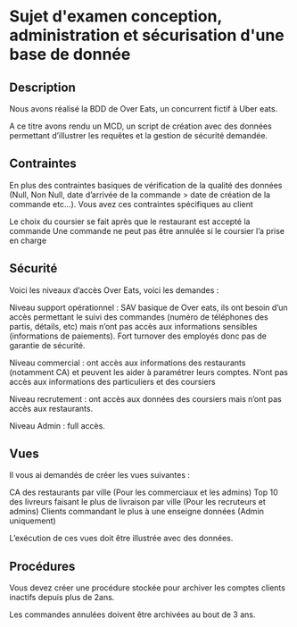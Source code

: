 # Sujet d'examen conception, administration et sécurisation d'une base de donnée

## Description

Nous avons réalisé la BDD de Over Eats, un concurrent fictif à Uber eats. 

A ce titre avons rendu un MCD, un script de création avec des données permettant d’illustrer les requêtes et la gestion de sécurité demandée.

## Contraintes

En plus des contraintes basiques de vérification de la qualité des données (Null, Non Null, date d’arrivée de la commande > date de création de la commande etc…). Vous avez ces contraintes spécifiques au client

Le choix du coursier se fait après que le restaurant est accepté la commande
Une commande ne peut pas être annulée si le coursier l’a prise en charge

## Sécurité

Voici les niveaux d’accès Over Eats, voici les demandes :

Niveau support opérationnel : SAV basique de Over eats, ils ont besoin d’un accès permettant le suivi des commandes (numéro de téléphones des partis, détails, etc) mais n’ont pas accès aux informations sensibles (informations de paiements). Fort turnover des employés donc pas de garantie de sécurité.

Niveau commercial : ont accès aux informations des restaurants (notamment CA) et peuvent les aider à paramétrer leurs comptes. N’ont pas accès aux informations des particuliers et des coursiers

Niveau recrutement : ont accès aux données des coursiers mais n’ont pas accès aux restaurants.

Niveau Admin : full accès. 


## Vues 

Il vous ai demandés de créer les vues suivantes : 

CA des restaurants par ville (Pour les commerciaux et les admins)
Top 10 des livreurs faisant le plus de livraison par ville (Pour les recruteurs et admins)
Clients commandant le plus à une enseigne données (Admin uniquement)

L’exécution de ces vues doit être illustrée avec des données.

## Procédures

Vous devez créer une procédure stockée pour archiver les comptes clients inactifs depuis plus de 2ans.

Les commandes annulées doivent être archivées au bout de 3 ans.
